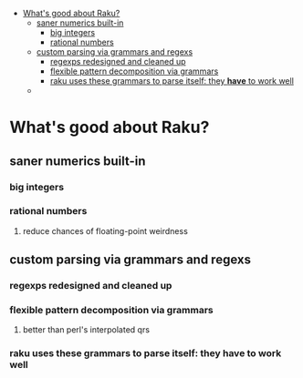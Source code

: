 - [What's good about Raku?](#org420b4ef)
  - [saner numerics built-in](#org7837d30)
    - [big integers](#org5a1d084)
    - [rational numbers](#org053a876)
  - [custom parsing via grammars and regexs](#org0b3964f)
    - [regexps redesigned and cleaned up](#org2a1839d)
    - [flexible pattern decomposition via grammars](#org5285199)
    - [raku uses these grammars to parse itself: they **have** to work well](#org4158c6e)
  - [](#org93d89f2)


<a id="org420b4ef"></a>

# What's good about Raku?


<a id="org7837d30"></a>

## saner numerics built-in


<a id="org5a1d084"></a>

### big integers


<a id="org053a876"></a>

### rational numbers

1.  reduce chances of floating-point weirdness


<a id="org0b3964f"></a>

## custom parsing via grammars and regexs


<a id="org2a1839d"></a>

### regexps redesigned and cleaned up


<a id="org5285199"></a>

### flexible pattern decomposition via grammars

1.  better than perl's interpolated qrs


<a id="org4158c6e"></a>

### raku uses these grammars to parse itself: they **have** to work well


<a id="org93d89f2"></a>

##
